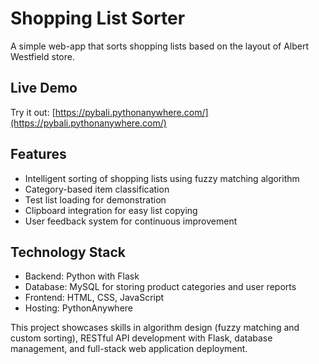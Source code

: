 # Shopping List Sorter

A simple web-app that sorts shopping lists based on the layout of Albert Westfield store.

## Live Demo

Try it out: [https://pybali.pythonanywhere.com/](https://pybali.pythonanywhere.com/)

## Features

- Intelligent sorting of shopping lists using fuzzy matching algorithm
- Category-based item classification
- Test list loading for demonstration
- Clipboard integration for easy list copying
- User feedback system for continuous improvement

## Technology Stack

- Backend: Python with Flask
- Database: MySQL for storing product categories and user reports
- Frontend: HTML, CSS, JavaScript
- Hosting: PythonAnywhere

This project showcases skills in algorithm design (fuzzy matching and custom sorting), RESTful API development with Flask, database management, and full-stack web application deployment.

